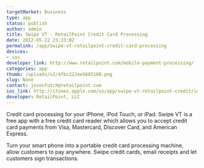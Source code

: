 ```yaml
--- 
targetMarket: Business
type: app
status: publish
author: admin
title: Swipe VT - RetailPoint Credit Card Processing
date: 2012-05-22 23:33:02
permalink: /app/swipe-vt-retailpoint-credit-card-processing
devices: 
- ios
developer_link: http://www.retailpoint.com/mobile-payment-processing/
categories: app
thumb: /uploads/v2/4fbc222ee5685100.png
slug: None
contact: jasonfutch@retailpoint.com
ios_link: http://itunes.apple.com/us/app/swipe-vt-retailpoint-credit/id512211720
developer: RetailPoint, LLC
---
```



Credit card processing for your iPhone, iPod Touch, or iPad. Swipe VT is a free app with a free credit card reader which allows you to accept credit card payments from Visa, Mastercard, Discover Card, and American Express.  

  

Turn your smart phone into a portable credit card processing machine, allow customers to pay anywhere. Swipe credit cards, email receipts and let customers sign transactions.
